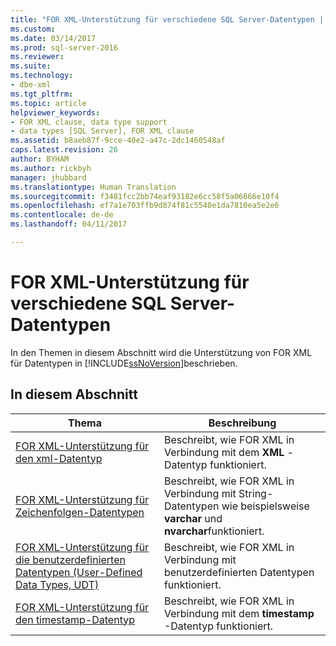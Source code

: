 ```yaml
---
title: "FOR XML-Unterstützung für verschiedene SQL Server-Datentypen | Microsoft-Dokumentation"
ms.custom: 
ms.date: 03/14/2017
ms.prod: sql-server-2016
ms.reviewer: 
ms.suite: 
ms.technology:
- dbe-xml
ms.tgt_pltfrm: 
ms.topic: article
helpviewer_keywords:
- FOR XML clause, data type support
- data types [SQL Server], FOR XML clause
ms.assetid: b8aeb87f-9cce-40e2-a47c-2dc1460548af
caps.latest.revision: 26
author: BYHAM
ms.author: rickbyh
manager: jhubbard
ms.translationtype: Human Translation
ms.sourcegitcommit: f3481fcc2bb74eaf93182e6cc58f5a06666e10f4
ms.openlocfilehash: ef7a1e703ffb9d874f81c5540e1da7810ea5e2e6
ms.contentlocale: de-de
ms.lasthandoff: 04/11/2017

---
```

# <a name="for-xml-support-for-various-sql-server-data-types"></a>FOR XML-Unterstützung für verschiedene SQL Server-Datentypen
  In den Themen in diesem Abschnitt wird die Unterstützung von FOR XML für Datentypen in [!INCLUDE[ssNoVersion](../../includes/ssnoversion-md.md)]beschrieben.  
  
## <a name="in-this-section"></a>In diesem Abschnitt  
  
|Thema|Beschreibung|  
|-----------|-----------------|  
|[FOR XML-Unterstützung für den xml-Datentyp](../../relational-databases/xml/for-xml-support-for-the-xml-data-type.md)|Beschreibt, wie FOR XML in Verbindung mit dem **XML** -Datentyp funktioniert.|  
|[FOR XML-Unterstützung für Zeichenfolgen-Datentypen](../../relational-databases/xml/for-xml-support-for-string-data-types.md)|Beschreibt, wie FOR XML in Verbindung mit String-Datentypen wie beispielsweise **varchar** und **nvarchar**funktioniert.|  
|[FOR XML-Unterstützung für die benutzerdefinierten Datentypen &#40;User-Defined Data Types, UDT&#41;](../../relational-databases/xml/for-xml-support-for-the-user-defined-data-types-udt.md)|Beschreibt, wie FOR XML in Verbindung mit benutzerdefinierten Datentypen funktioniert.|  
|[FOR XML-Unterstützung für den timestamp-Datentyp](../../relational-databases/xml/for-xml-support-for-the-timestamp-data-type.md)|Beschreibt, wie FOR XML in Verbindung mit dem **timestamp** -Datentyp funktioniert.|  
  
  
